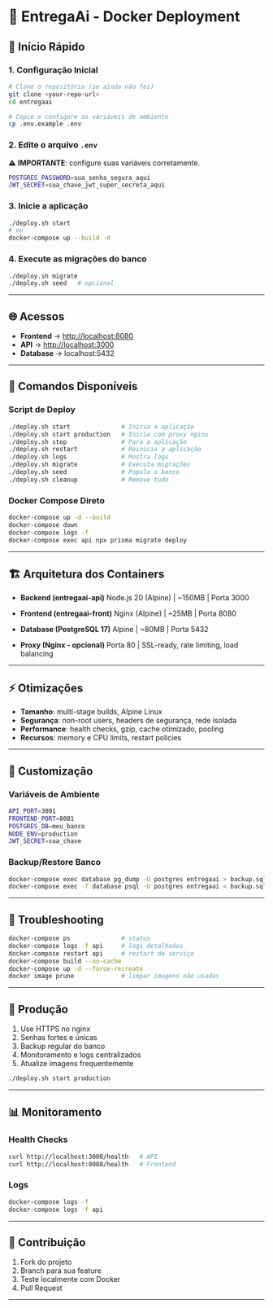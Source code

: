 # 🚚 EntregaAi - Docker Deployment

## 🚀 Início Rápido

### 1. Configuração Inicial

```bash
# Clone o repositório (se ainda não fez)
git clone <your-repo-url>
cd entregaai

# Copie e configure as variáveis de ambiente
cp .env.example .env
```

### 2. Edite o arquivo `.env`

⚠️ **IMPORTANTE**: configure suas variáveis corretamente.

```bash
POSTGRES_PASSWORD=sua_senha_segura_aqui
JWT_SECRET=sua_chave_jwt_super_secreta_aqui
```

### 3. Inicie a aplicação

```bash
./deploy.sh start
# ou
docker-compose up --build -d
```

### 4. Execute as migrações do banco

```bash
./deploy.sh migrate
./deploy.sh seed   # opcional
```

---

## 🌐 Acessos

* **Frontend** → [http://localhost:8080](http://localhost:8080)
* **API** → [http://localhost:3000](http://localhost:3000)
* **Database** → localhost:5432

---

## 📜 Comandos Disponíveis

### Script de Deploy

```bash
./deploy.sh start              # Inicia a aplicação
./deploy.sh start production   # Inicia com proxy nginx
./deploy.sh stop               # Para a aplicação
./deploy.sh restart            # Reinicia a aplicação
./deploy.sh logs               # Mostra logs
./deploy.sh migrate            # Executa migrações
./deploy.sh seed               # Popula o banco
./deploy.sh cleanup            # Remove tudo
```

### Docker Compose Direto

```bash
docker-compose up -d --build
docker-compose down
docker-compose logs -f
docker-compose exec api npx prisma migrate deploy
```

---

## 🏗️ Arquitetura dos Containers

* **Backend (entregaai-api)**
  Node.js 20 (Alpine) | \~150MB | Porta 3000

* **Frontend (entregaai-front)**
  Nginx (Alpine) | \~25MB | Porta 8080

* **Database (PostgreSQL 17)**
  Alpine | \~80MB | Porta 5432

* **Proxy (Nginx - opcional)**
  Porta 80 | SSL-ready, rate limiting, load balancing

---

## ⚡ Otimizações

* **Tamanho**: multi-stage builds, Alpine Linux
* **Segurança**: non-root users, headers de segurança, rede isolada
* **Performance**: health checks, gzip, cache otimizado, pooling
* **Recursos**: memory e CPU limits, restart policies

---

## 🔧 Customização

### Variáveis de Ambiente

```bash
API_PORT=3001
FRONTEND_PORT=8081
POSTGRES_DB=meu_banco
NODE_ENV=production
JWT_SECRET=sua_chave
```

### Backup/Restore Banco

```bash
docker-compose exec database pg_dump -U postgres entregaai > backup.sql
docker-compose exec -T database psql -U postgres entregaai < backup.sql
```

---

## 🐛 Troubleshooting

```bash
docker-compose ps              # status
docker-compose logs -f api     # logs detalhados
docker-compose restart api     # restart de serviço
docker-compose build --no-cache
docker-compose up -d --force-recreate
docker image prune             # limpar imagens não usadas
```

---

## 🔐 Produção

1. Use HTTPS no nginx
2. Senhas fortes e únicas
3. Backup regular do banco
4. Monitoramento e logs centralizados
5. Atualize imagens frequentemente

```bash
./deploy.sh start production
```

---

## 📊 Monitoramento

### Health Checks

```bash
curl http://localhost:3000/health   # API
curl http://localhost:8080/health   # Frontend
```

### Logs

```bash
docker-compose logs -f
docker-compose logs -f api
```

---

## 🤝 Contribuição

1. Fork do projeto
2. Branch para sua feature
3. Teste localmente com Docker
4. Pull Request

---
